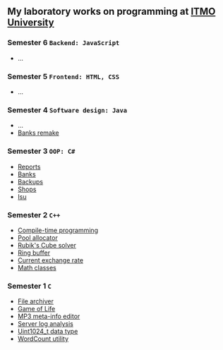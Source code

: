 ## My laboratory works on programming at [ITMO University](https://itmo.ru)
### Semester 6 `Backend: JavaScript`
* \.\.\.
### Semester 5 `Frontend: HTML, CSS`
* \.\.\.
### Semester 4 `Software design: Java`
* ...
* [Banks remake](https://github.com/ZISRF/Programming/tree/master/4sem/1lab)
### Semester 3 `OOP: C#`
* [Reports](https://github.com/ZISRF/Programming/tree/master/3sem/5lab)
* [Banks](https://github.com/ZISRF/Programming/tree/master/3sem/4lab)
* [Backups](https://github.com/ZISRF/Programming/tree/master/3sem/3lab)
* [Shops](https://github.com/ZISRF/Programming/tree/master/3sem/2lab)
* [Isu](https://github.com/ZISRF/Programming/tree/master/3sem/1lab)
### Semester 2 `C++`
* [Compile-time programming](https://github.com/ZISRF/Programming/tree/master/2sem/6lab)
* [Pool allocator](https://github.com/ZISRF/Programming/tree/master/2sem/5lab)
* [Rubik's Cube solver](https://github.com/ZISRF/Programming/tree/master/2sem/4lab)
* [Ring buffer](https://github.com/ZISRF/Programming/tree/master/2sem/3lab)
* [Current exchange rate](https://github.com/ZISRF/Programming/tree/master/2sem/2lab)
* [Math classes](https://github.com/ZISRF/Programming/tree/master/2sem/1lab)
### Semester 1 `C`
* [File archiver](https://github.com/ZISRF/Programming/tree/master/1sem/6lab)
* [Game of Life](https://github.com/ZISRF/Programming/tree/master/1sem/5lab)
* [MP3 meta-info editor](https://github.com/ZISRF/Programming/tree/master/1sem/4lab)
* [Server log analysis](https://github.com/ZISRF/Programming/tree/master/1sem/3lab)
* [Uint1024_t data type](https://github.com/ZISRF/Programming/tree/master/1sem/2lab)
* [WordCount utility](https://github.com/ZISRF/Programming/tree/master/1sem/1lab)